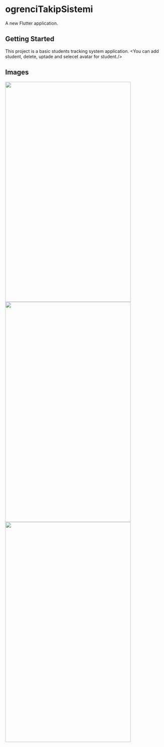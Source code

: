 # ogrenciTakipSistemi

A new Flutter application.

## Getting Started

This project is a basic students tracking system application.
<You can add student, delete, uptade and selecet avatar for student./>

## Images

<img src="https://user-images.githubusercontent.com/30291617/96889347-2fd06f00-148f-11eb-8108-50e109278d24.png" width="400" height="700"/> <img src="https://user-images.githubusercontent.com/30291617/96889405-3b239a80-148f-11eb-8bd3-0af6fce16067.png" width="400" height="700"/> <img src="https://user-images.githubusercontent.com/30291617/96889382-36f77d00-148f-11eb-8b92-7cb043bf00d9.png" width="400" height="700"/>


